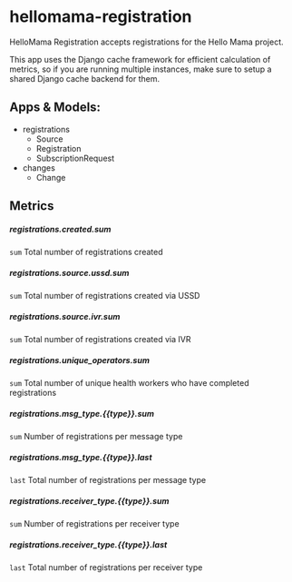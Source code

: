 # hellomama-registration
HelloMama Registration accepts registrations for the Hello Mama project.

This app uses the Django cache framework for efficient calculation of metrics,
so if you are running multiple instances, make sure to setup a shared Django
cache backend for them.

## Apps & Models:
  * registrations
    * Source
    * Registration
    * SubscriptionRequest
  * changes
    * Change

## Metrics
##### registrations.created.sum
`sum` Total number of registrations created

##### registrations.source.ussd.sum
`sum` Total number of registrations created via USSD

##### registrations.source.ivr.sum
`sum` Total number of registrations created via IVR

##### registrations.unique_operators.sum
`sum` Total number of unique health workers who have completed registrations

##### registrations.msg_type.{{type}}.sum
`sum` Number of registrations per message type

##### registrations.msg_type.{{type}}.last
`last` Total number of registrations per message type

##### registrations.receiver_type.{{type}}.sum
`sum` Number of registrations per receiver type

##### registrations.receiver_type.{{type}}.last
`last` Total number of registrations per receiver type
